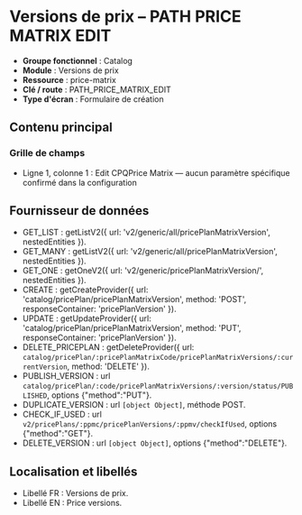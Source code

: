 # Versions de prix – PATH PRICE MATRIX EDIT

- **Groupe fonctionnel** : Catalog
- **Module** : Versions de prix
- **Ressource** : price-matrix
- **Clé / route** : PATH_PRICE_MATRIX_EDIT
- **Type d'écran** : Formulaire de création

## Contenu principal
### Grille de champs
- Ligne 1, colonne 1 : Edit CPQPrice Matrix — aucun paramètre spécifique confirmé dans la configuration

## Fournisseur de données
- GET_LIST : getListV2({
  url: 'v2/generic/all/pricePlanMatrixVersion',
  nestedEntities
}).
- GET_MANY : getListV2({
  url: 'v2/generic/all/pricePlanMatrixVersion',
  nestedEntities
}).
- GET_ONE : getOneV2({
  url: 'v2/generic/pricePlanMatrixVersion/',
  nestedEntities
}).
- CREATE : getCreateProvider({
  url: 'catalog/pricePlan/pricePlanMatrixVersion',
  method: 'POST',
  responseContainer: 'pricePlanVersion'
}).
- UPDATE : getUpdateProvider({
  url: 'catalog/pricePlan/pricePlanMatrixVersion',
  method: 'PUT',
  responseContainer: 'pricePlanVersion'
}).
- DELETE_PRICEPLAN : getDeleteProvider({
  url: `catalog/pricePlan/:pricePlanMatrixCode/pricePlanMatrixVersions/:currentVersion`,
  method: 'DELETE'
}).
- PUBLISH_VERSION : url `catalog/pricePlan/:code/pricePlanMatrixVersions/:version/status/PUBLISHED`, options {"method":"PUT"}.
- DUPLICATE_VERSION : url `[object Object]`, méthode POST.
- CHECK_IF_USED : url `v2/pricePlans/:ppmc/pricePlanVersions/:ppmv/checkIfUsed`, options {"method":"GET"}.
- DELETE_VERSION : url `[object Object]`, options {"method":"DELETE"}.

## Localisation et libellés
- Libellé FR : Versions de prix.
- Libellé EN : Price versions.